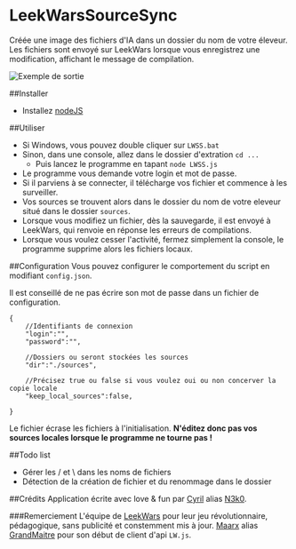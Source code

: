 # LeekWarsSourceSync
Créée une image des fichiers d'IA dans un dossier du nom de votre éleveur. Les fichiers sont envoyé sur LeekWars lorsque vous enregistrez une modification, affichant le message de compilation.

![Exemple de sortie](https://dl.dropboxusercontent.com/u/26136345/Capture_LWSS.PNG)


##Installer
* Installez [nodeJS](https://nodejs.org/download/)


##Utiliser
* Si Windows, vous pouvez double cliquer sur `LWSS.bat`
* Sinon, dans une console, allez dans le dossier d'extration `cd ...`
    * Puis lancez le programme en tapant `node LWSS.js`
* Le programme vous demande votre login et mot de passe.
* Si il parviens à se connecter, il télécharge vos fichier et commence à les surveiller.
* Vos sources se trouvent alors dans le dossier du nom de votre eleveur situé dans le dossier `sources`.
* Lorsque vous modifiez un fichier, dès la sauvegarde, il est envoyé à LeekWars, qui renvoie en réponse les erreurs de compilations.
* Lorsque vous voulez cesser l'activité, fermez simplement la console, le programme supprime alors les fichiers locaux.


##Configuration
Vous pouvez configurer le comportement du script en modifiant `config.json`.

Il est conseillé de ne pas écrire son mot de passe dans un fichier de configuration.

    {
        //Identifiants de connexion
        "login":"",
        "password":"",
        
        //Dossiers ou seront stockées les sources
        "dir":"./sources",

        //Précisez true ou false si vous voulez oui ou non concerver la copie locale
        "keep_local_sources":false,

    }

Le fichier écrase les fichiers à l'initialisation. **N'éditez donc pas vos sources locales lorsque le programme ne tourne pas !**




##Todo list
* Gérer les / et \ dans les noms de fichiers
* Détection de la création de fichier et du renommage dans le dossier


##Crédits
Application écrite avec love & fun par [Cyril](neospiro.fr) alias [N3k0](http://leekwars.com/farmer/32347).

###Remerciement
L'équipe de [LeekWars](leekwars.com) pour leur jeu révolutionnaire, pédagogique, sans publicité et constemment mis à jour.
[Maarx](https://github.com/Maarx) alias [GrandMaitre](http://leekwars.com/farmer/32348) pour son début de client d'api `LW.js`.



